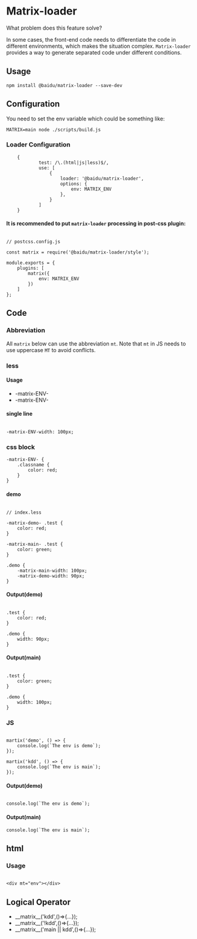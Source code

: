 
# Matrix-loader

What problem does this feature solve?

In some cases, the front-end code needs to differentiate the code in different environments, which makes the situation complex. `Matrix-loader` provides a way to generate separated code under different conditions.


## Usage

```
npm install @baidu/matrix-loader --save-dev
```

## Configuration

You need to set the env variable which could be something like:


```
MATRIX=main node ./scripts/build.js
```

### Loader Configuration

```
    {
            test: /\.(html|js|less)$/,
            use: [
                {
                    loader: '@baidu/matrix-loader',
                    options: {
                        env: MATRIX_ENV
                    },
                }
            ]
    }

```

#### It is recommended to put `matrix-loader` processing in  post-css plugin:

```

// postcss.config.js

const matrix = require('@baidu/matrix-loader/style');

module.exports = {
    plugins: [
        matrix({
            env: MATRIX_ENV
        })
    ]
};

```

## Code

### Abbreviation

All `matrix` below can use the abbreviation `mt`. Note that `mt` in JS needs to use uppercase `MT` to avoid conflicts.

### less

#### Usage
- -matrix-ENV-
- -matrix-ENV-

#### single line

```

-matrix-ENV-width: 100px;

```

### css block

```
-matrix-ENV- {
    .classname {
        color: red;
    }
}

```


#### demo

```

// index.less

-matrix-demo- .test {
    color: red;
}

-matrix-main- .test {
    color: green;
}

.demo {
    -matrix-main-width: 100px;
    -matrix-demo-width: 90px;
}

```

#### Output(demo)

```

.test {
    color: red;
}

.demo {
    width: 90px;
}
```


#### Output(main)

```

.test {
    color: green;
}

.demo {
    width: 100px;
}
```



### JS


```

martix('demo', () => {
    console.log(`The env is demo`);
});

martix('kdd', () => {
    console.log(`The env is main`);
});

```

#### Output(demo)

```

console.log(`The env is demo`);

```


#### Output(main)

```
console.log(`The env is main`);

```



## html

### Usage

```

<div mt="env"></div>
```



## Logical Operator

 - \_\_matrix\_\_('kdd',()=>{...});
 - \_\_matrix\_\_('!kdd',()=>{...});
 - \_\_matrix\_\_('main || kdd',()=>{...});

